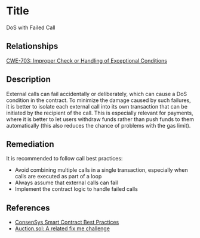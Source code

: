 # Title

DoS with Failed Call

## Relationships

[CWE-703: Improper Check or Handling of Exceptional Conditions](https://cwe.mitre.org/data/definitions/703.html)

## Description

External calls can fail accidentally or deliberately, which can cause a DoS condition in the contract. To minimize the damage caused by such failures, it is better to isolate each external call into its own transaction that can be initiated by the recipient of the call. This is especially relevant for payments, where it is better to let users withdraw funds rather than push funds to them automatically (this also reduces the chance of problems with the gas limit).

## Remediation

It is recommended to follow call best practices:

- Avoid combining multiple calls in a single transaction, especially when calls are executed as part of a loop
- Always assume that external calls can fail
- Implement the contract logic to handle failed calls

## References

- [ConsenSys Smart Contract Best Practices](https://consensys.github.io/smart-contract-best-practices/recommendations/#favor-pull-over-push-for-external-calls)
- [Auction.sol: A related fix me challenge](https://play.secdim.com/game/dapp/challenge/auctionsol)
